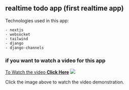 ## realtime todo app (first realtime app)

Technologies used in this app: 
```
- nextjs
- websocket
- tailwind
- django
- django-channels
```

### if you want to watch a video for this app

[To Watch the video **Click Here**](https://www.youtube.com/watch?v=c-v151QmlFs)
[![](https://github.com/saeedmhmoud100/Todo-realtime-django-nextjs-app/blob/main/Screenshot%202024-07-06%20205040.png)](https://www.youtube.com/watch?v=c-v151QmlFs&t=6s)

Click the image above to watch the video demonstration.
